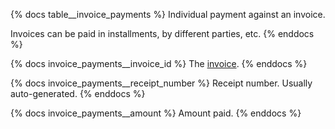 {% docs table__invoice_payments %}
Individual payment against an invoice.

Invoices can be paid in installments, by different parties, etc.
{% enddocs %}

{% docs invoice_payments__invoice_id %}
The [invoice](#!/source/source.tamanu.tamanu.invoices).
{% enddocs %}

{% docs invoice_payments__receipt_number %}
Receipt number. Usually auto-generated.
{% enddocs %}

{% docs invoice_payments__amount %}
Amount paid.
{% enddocs %}
